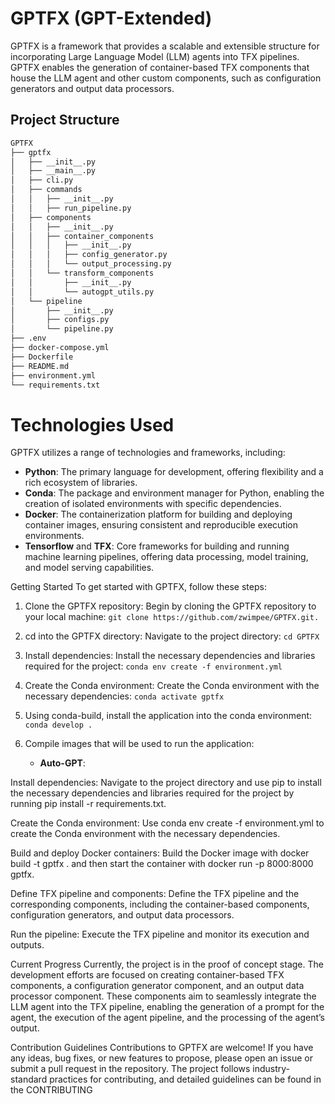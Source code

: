 # GPTFX (GPT-Extended)

GPTFX is a framework that provides a scalable and extensible structure for incorporating Large Language Model (LLM) agents into TFX pipelines. GPTFX enables the generation of container-based TFX components that house the LLM agent and other custom components, such as configuration generators and output data processors.

## Project Structure

```markdown
GPTFX
├── gptfx
│   ├── __init__.py
│   ├── __main__.py
│   ├── cli.py
│   ├── commands
│   │   ├── __init__.py
│   │   ├── run_pipeline.py
│   ├── components
│   │   ├── __init__.py
│   │   ├── container_components
│   │   │   ├── __init__.py
│   │   │   ├── config_generator.py
│   │   │   └── output_processing.py
│   │   └── transform_components
│   │       ├── __init__.py
│   │       └── autogpt_utils.py
│   └── pipeline
│       ├── __init__.py
│       ├── configs.py
│       └── pipeline.py
├── .env
├── docker-compose.yml
├── Dockerfile
├── README.md
├── environment.yml
└── requirements.txt
```

# Technologies Used
GPTFX utilizes a range of technologies and frameworks, including:

- **Python**: The primary language for development, offering flexibility and a rich ecosystem of libraries.
- **Conda**: The package and environment manager for Python, enabling the creation of isolated environments with specific dependencies.
- **Docker**: The containerization platform for building and deploying container images, ensuring consistent and reproducible execution environments.
- **Tensorflow** and **TFX**: Core frameworks for building and running machine learning pipelines, offering data processing, model training, and model serving capabilities.

Getting Started
To get started with GPTFX, follow these steps:

1. Clone the GPTFX repository: Begin by cloning the GPTFX repository to your local machine:
    ```git clone https://github.com/zwimpee/GPTFX.git.```

2. cd into the GPTFX directory: Navigate to the project directory:
    ```cd GPTFX```

3. Install dependencies: Install the necessary dependencies and libraries required for the project:
    ```conda env create -f environment.yml```

4. Create the Conda environment: Create the Conda environment with the necessary dependencies:
    ```conda activate gptfx```

5. Using conda-build, install the application into the conda environment:
    ```conda develop .```

6. Compile images that will be used to run the application:
   - **Auto-GPT**:  

Install dependencies: Navigate to the project directory and use pip to install the necessary dependencies and libraries required for the project by running pip install -r requirements.txt.

Create the Conda environment: Use conda env create -f environment.yml to create the Conda environment with the necessary dependencies.

Build and deploy Docker containers: Build the Docker image with docker build -t gptfx . and then start the container with docker run -p 8000:8000 gptfx.

Define TFX pipeline and components: Define the TFX pipeline and the corresponding components, including the container-based components, configuration generators, and output data processors.

Run the pipeline: Execute the TFX pipeline and monitor its execution and outputs.

Current Progress
Currently, the project is in the proof of concept stage. The development efforts are focused on creating container-based TFX components, a configuration generator component, and an output data processor component. These components aim to seamlessly integrate the LLM agent into the TFX pipeline, enabling the generation of a prompt for the agent, the execution of the agent pipeline, and the processing of the agent’s output.

Contribution Guidelines
Contributions to GPTFX are welcome! If you have any ideas, bug fixes, or new features to propose, please open an issue or submit a pull request in the repository. The project follows industry-standard practices for contributing, and detailed guidelines can be found in the CONTRIBUTING